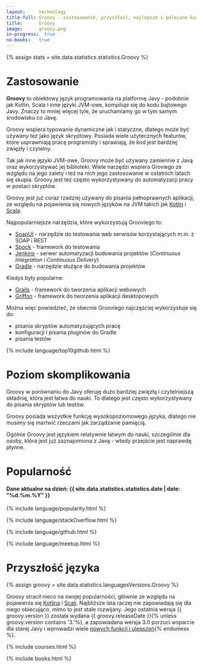 ```yaml
---
layout:     technology
title-full: Groovy - zastosowanie, przyszłość, najlepsze i polecane kursy
title:      Groovy
image:      groovy.png
in-progress:  true
no-books:   true
---
```


{% assign stats = site.data.statistics.statistics.Groovy %}

# Zastosowanie

**Groovy** to obiektowy język programowania na platformę Javy - podobnie jak Kotlin, Scala i inne języki JVM-owe, kompiluje się do kodu bajtowego Javy. Znaczy to mniej więcej tyle, że uruchamiamy go w tym samym środowisku co Javę.

Groovy wspiera typowanie dynamiczne jak i statyczne, dlatego może być używany też jako język skryptowy. Posiada wiele użytecznych featurów, które usprawniają pracę programisty i sprawiają, że kod jest bardziej zwięzły i czytelny.

Tak jak inne języki JVM-owe, Groovy może być używany zamiennie z Javą oraz wykorzystywać jej biblioteki. Wiele narzędzi wspiera Groviego ze względu na jego zalety i też na nich jego zastosowanie w ostatnich latach się skupia. Groovy jest też często wykorzystywany do automatyzacji pracy w postaci skryptów.

Groovy jest już coraz rzadziej używany do pisania pełnoprawnych aplikacji, ze względu na pojawienia się nowych języków na JVM takich jak [Kotlin](/technologie/kotlin) i [Scala](/technologie/scala).

Najpopularniejsze narzędzia, które wykorzystują Grooviego to:

- [SoapUI](https://www.soapui.org/) - narzędzie do testowania web serwisów korzystających m.in. z SOAP i REST
- [Spock](http://spockframework.org/) - framework do testowania 
- [Jenkins](https://jenkins.io/) - serwer automatyzacji budowania projektów (*Continuous Integration* i *Continuous Delivery*)
- [Gradle](https://gradle.org/) - narzędzie służące do budowania projektów

Kiedyś były popularne:
- [Grails](https://grails.org/) - framework do tworzenia aplikacji webowych
- [Griffon](http://griffon-framework.org/) - framework do tworzenia aplikacji desktopowych

Można więc powiedzieć, że obecnie Grooviego najczęściej wykorzystuje się do:
- pisania skryptów automatyzujących pracę
- konfiguracji i pisania pluginów do Gradle
- pisania testów

{% include language/top10github.html %}

# Poziom skomplikowania

Groovy w porównaniu do Javy oferuję dużo bardziej zwięzłą i czytelniejszą składnię, która jest łatwa do nauki. To dlatego jest często wykorzystywany do pisania skryptów lub testów.

Groovy posiada wszystkie funkcję wysokopoziomowego języka, dlatego nie musimy się martwić rzeczami jak zarządzanie pamięcią.

Ogólnie Groovy jest językiem relatywnie łatwym do nauki, szczególnie dla osoby, która jest już zaznajomiona z Javą - wtedy przejście jest naprawdę płynne.

# Popularność

<h4>Dane aktualne na dzień: {{ site.data.statistics.statistics.date | date: "%d.%m.%Y"  }}</h4>

{% include language/popularity.html %}

{% include language/stackOverflow.html %}

{% include language/github.html %}

{% include language/meetup.html %}

# Przyszłość języka

{% assign groovy = site.data.statistics.languagesVersions.Groovy %}

Groovy stracił nieco na swojej popularności, głównie ze względu na pojawienia się [Kotlina](/technologie/kotlin) i [Scali](/technologie/scala). Najbliższe lata raczej nie zapowiadają się dla niego obiecująco, mimo to jest stale rozwijany. Jego ostatnia wersja {{ groovy.version }} została wydana {{ groovy.releaseDate }}{% unless groovy.version contains '3.'%}, a zapowiadana wersja 3.0 porzuci wsparcie dla starej Javy i wprowadzi wiele [nowych funkcji i ulepszeń](http://groovy-lang.org/releasenotes/groovy-3.0.html){% endunless %}.

{% include courses.html %}

{% include books.html %}




